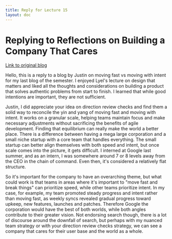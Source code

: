 ```yaml
---
title: Reply for Lecture 15
layout: doc
---
```


# Replying to Reflections on Building a Company That Cares

[Link to original blog](https://dismint.github.io/portfolio-jchoi/blogs/blog1.html)

Hello, this is a reply to a blog by Justin on moving fast vs moving with intent for my last blog of the semester. I enjoyed Lyel's lecture on design that matters and liked all the thoughts and considerations on building a product that solves authentic problems from start to finish. I learned that while good intentions are important, they are not sufficient.

Justin, I did appreciate your idea on direction review checks and find them a solid way to reconcile the yin and yang of moving fast and moving with intent. It works on a granular scale, helping teams maintain focus and make necessary adjustments without sacrificing the benefits of agile development. Finding that equilibrium can really make the world a better place. There is a difference between having a mega large corporation and a small niche startup with a core team that handles everything. The small startup can better align themselves with both speed and intent, but once scale comes into the picture, it gets difficult. I interned at Google last summer, and as an intern, I was somewhere around 7 or 8 levels away from the CEO in the chain of command. Even then, it's considered a relatively flat structure.

So it's important for the company to have an overarching theme, but what could work is that teams in areas where it's important to "move fast and break things" can prioritize speed, while other teams prioritize intent. In my case, for example, my team promoted steady progress and intent rather than moving fast, as weekly syncs revealed gradual progress toward upkeep, new features, launches and patches. Therefore Google the corporation would have the best of both worlds, while both angles contribute to their greater vision. Not endorsing search though, there is a lot of discourse around the downfall of search, but perhaps with my nuanced team strategy or with your direction review checks strategy, we can see a company that cares for their user base and the world as a whole.
